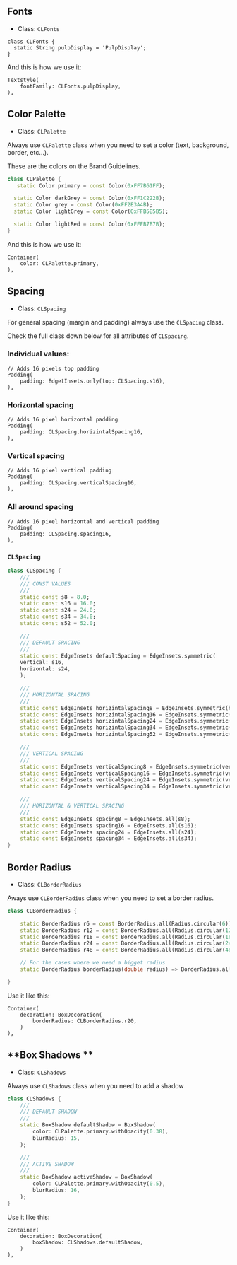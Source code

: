
## **Fonts**
- Class: `CLFonts`

```dart{2,3}
class CLFonts {
  static String pulpDisplay = 'PulpDisplay';
}
```
And this is how we use it:
```dart{2}
Textstyle(
    fontFamily: CLFonts.pulpDisplay,
),
```


## **Color Palette**

- Class: `CLPalette`

Always use `CLPalette` class when you need to set a color (text, background, border, etc...).

These are the colors on the Brand Guidelines.


``` dart
class CLPalette {
   static Color primary = const Color(0xFF7B61FF);

  static Color darkGrey = const Color(0xFF1C222B);
  static Color grey = const Color(0xFF2E3A4B);
  static Color lightGrey = const Color(0xFFB5B5B5);

  static Color lightRed = const Color(0xFFFB7B7B);
}
```

And this is how we use it:
```dart{2}
Container(
    color: CLPalette.primary,
),
```


## **Spacing**

- Class: `CLSpacing`

For general spacing (margin and padding) always use the `CLSpacing` class.

Check the full class down below for all attributes of `CLSpacing`.

### Individual values:
```dart{3}
// Adds 16 pixels top padding
Padding(
    padding: EdgetInsets.only(top: CLSpacing.s16),
),
```


### Horizontal spacing
```dart{3}
// Adds 16 pixel horizontal padding
Padding(
    padding: CLSpacing.horizintalSpacing16, 
),
```

### Vertical spacing
```dart{3}
// Adds 16 pixel vertical padding
Padding(
    padding: CLSpacing.verticalSpacing16, 
),
```

### All around spacing
```dart{3}
// Adds 16 pixel horizontal and vertical padding
Padding(
    padding: CLSpacing.spacing16, 
),
```

### `CLSpacing`

``` dart
class CLSpacing {
    ///
    /// CONST VALUES
    ///
    static const s8 = 8.0;
    static const s16 = 16.0;
    static const s24 = 24.0;
    static const s34 = 34.0;
    static const s52 = 52.0;

    ///
    /// DEFAULT SPACING
    ///
    static const EdgeInsets defaultSpacing = EdgeInsets.symmetric(
    vertical: s16,
    horizontal: s24,
    );

    ///
    /// HORIZONTAL SPACING
    ///
    static const EdgeInsets horizintalSpacing8 = EdgeInsets.symmetric(horizontal: s8);
    static const EdgeInsets horizintalSpacing16 = EdgeInsets.symmetric(horizontal: s16);
    static const EdgeInsets horizintalSpacing24 = EdgeInsets.symmetric(horizontal: s24);
    static const EdgeInsets horizintalSpacing34 = EdgeInsets.symmetric(horizontal: s34);
    static const EdgeInsets horizintalSpacing52 = EdgeInsets.symmetric(horizontal: s52);

    ///
    /// VERTICAL SPACING
    ///
    static const EdgeInsets verticalSpacing8 = EdgeInsets.symmetric(vertical: s8);
    static const EdgeInsets verticalSpacing16 = EdgeInsets.symmetric(vertical: s16);
    static const EdgeInsets verticalSpacing24 = EdgeInsets.symmetric(vertical: s24);
    static const EdgeInsets verticalSpacing34 = EdgeInsets.symmetric(vertical: s34);

    ///
    /// HORIZONTAL & VERTICAL SPACING
    ///
    static const EdgeInsets spacing8 = EdgeInsets.all(s8);
    static const EdgeInsets spacing16 = EdgeInsets.all(s16);
    static const EdgeInsets spacing24 = EdgeInsets.all(s24);
    static const EdgeInsets spacing34 = EdgeInsets.all(s34);
}

```

## **Border Radius**

- Class: `CLBorderRadius`

Aways use `CLBorderRadius` class  when you need to set a border radius.


```dart
class CLBorderRadius {

    static BorderRadius r6 = const BorderRadius.all(Radius.circular(6));
    static BorderRadius r12 = const BorderRadius.all(Radius.circular(12));
    static BorderRadius r18 = const BorderRadius.all(Radius.circular(18));
    static BorderRadius r24 = const BorderRadius.all(Radius.circular(24));
    static BorderRadius r48 = const BorderRadius.all(Radius.circular(48));

    // For the cases where we need a bigget radius
    static BorderRadius borderRadius(double radius) => BorderRadius.all(Radius.circular(radius));

}
```

Use it like this:
```dart{3}
Container(
    decoration: BoxDecoration(
        borderRadius: CLBorderRadius.r20,
    )
),
```

## **Box Shadows **

- Class: `CLShadows`

Always use `CLShadows` class when you need to add a shadow

```dart
class CLShadows {
    ///
    /// DEFAULT SHADOW
    ///
    static BoxShadow defaultShadow = BoxShadow(
        color: CLPalette.primary.withOpacity(0.38),
        blurRadius: 15,
    );

    ///
    /// ACTIVE SHADOW
    ///
    static BoxShadow activeShadow = BoxShadow(
        color: CLPalette.primary.withOpacity(0.5),
        blurRadius: 16,
    );
}
```

Use it like this:
```dart{3}
Container(
    decoration: BoxDecoration(
        boxShadow: CLShadows.defaultShadow,
    )
),
```
